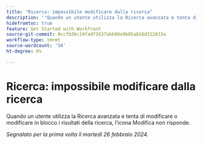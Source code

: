 ```yaml
---
title: "Ricerca: impossibile modificare dalla ricerca"
description: '"Quando un utente utilizza la Ricerca avanzata e tenta di modificare o modificare in blocco i risultati della ricerca, l’icona Modifica non risponde".'
hidefromtoc: true
feature: Get Started with Workfront
source-git-commit: 0ccfb36c19fadf2637abb98e9b05ab16d312833a
workflow-type: tm+mt
source-wordcount: '58'
ht-degree: 6%

---
```



# Ricerca: impossibile modificare dalla ricerca

Quando un utente utilizza la Ricerca avanzata e tenta di modificare o modificare in blocco i risultati della ricerca, l’icona Modifica non risponde.

_Segnalato per la prima volta il martedì 26 febbraio 2024._
